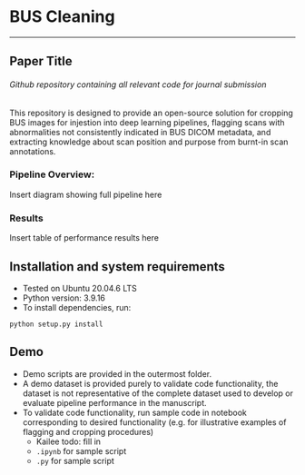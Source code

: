 # BUS Cleaning
---
## Paper Title
###### Github repository containing all relevant code for journal submission
This repository is designed to provide an open-source solution for cropping BUS images for injestion into deep learning pipelines, flagging scans with abnormalities not consistently indicated in BUS DICOM metadata, and extracting knowledge about scan position and purpose from burnt-in scan annotations. 

### Pipeline Overview:
Insert diagram showing full pipeline here

### Results
Insert table of performance results here 

## Installation and system requirements
- Tested on Ubuntu 20.04.6 LTS
- Python version: 3.9.16
- To install dependencies, run:
```python3
python setup.py install
```
## Demo
- Demo scripts are provided in the outermost folder.
- A demo dataset is provided purely to validate code functionality, the dataset is not representative of the complete dataset used to develop or evaluate pipeline performance in the manuscript. 
- To validate code functionality, run sample code in notebook corresponding to desired functionality (e.g. for illustrative examples of flagging and cropping procedures)
	- Kailee todo: fill in 
    - `.ipynb` for sample script
    - `.py` for sample script
